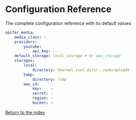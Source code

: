 Configuration Reference
==========================

The complete configuration reference with its default values

```yaml
opifer_media:
    media_class: ~
    providers:
        youtube:
            api_key: ~
    default_storage: local_storage # Or aws_storage
    storages:
        local:
            directory: %kernel.root_dir%/../web/uploads
        temp:
            directory: /tmp
        aws_s3:
            key:    ~
            secret: ~
            region: ~
            bucket: ~
```

[Return to the index](../../index.md)
